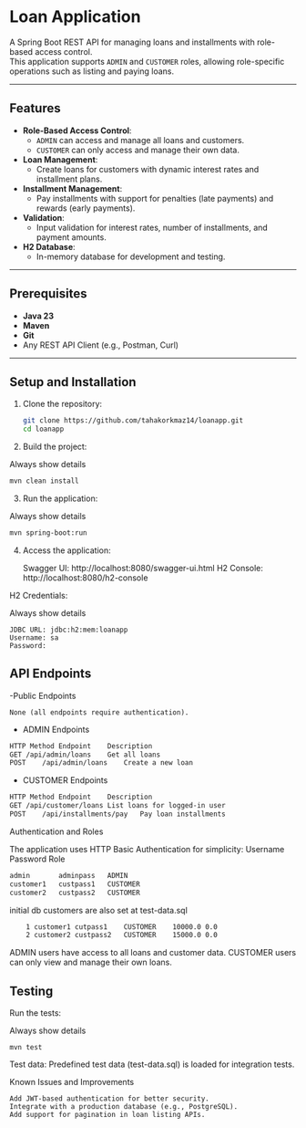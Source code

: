 # Loan Application

A Spring Boot REST API for managing loans and installments with role-based access control.  
This application supports `ADMIN` and `CUSTOMER` roles, allowing role-specific operations such as listing and paying loans.

---

## Features

- **Role-Based Access Control**:  
  - `ADMIN` can access and manage all loans and customers.
  - `CUSTOMER` can only access and manage their own data.
- **Loan Management**:
  - Create loans for customers with dynamic interest rates and installment plans.
- **Installment Management**:
  - Pay installments with support for penalties (late payments) and rewards (early payments).
- **Validation**:
  - Input validation for interest rates, number of installments, and payment amounts.
- **H2 Database**:
  - In-memory database for development and testing.

---

## Prerequisites

- **Java 23**
- **Maven**
- **Git**
- Any REST API Client (e.g., Postman, Curl)

---

## Setup and Installation

1. Clone the repository:
   ```bash
   git clone https://github.com/tahakorkmaz14/loanapp.git
   cd loanapp
    ```
2. Build the project:

Always show details
````bash
mvn clean install
````
3. Run the application:

Always show details
`````bash
mvn spring-boot:run
`````
4. Access the application:

    Swagger UI: http://localhost:8080/swagger-ui.html
    H2 Console: http://localhost:8080/h2-console

H2 Credentials:

Always show details

    JDBC URL: jdbc:h2:mem:loanapp
    Username: sa
    Password: 

## API Endpoints
-Public Endpoints

    None (all endpoints require authentication).

- ADMIN Endpoints
``````bash
HTTP Method	Endpoint	Description
GET	/api/admin/loans	Get all loans
POST	/api/admin/loans	Create a new loan
``````
- CUSTOMER Endpoints
```````bash
HTTP Method	Endpoint	Description
GET	/api/customer/loans	List loans for logged-in user
POST	/api/installments/pay	Pay loan installments
```````
Authentication and Roles

The application uses HTTP Basic Authentication for simplicity:
Username	Password	Role
````````bash
admin	    adminpass	ADMIN
customer1	custpass1	CUSTOMER
customer2	custpass2	CUSTOMER
````````
initial db customers are also set at test-data.sql
`````````bash
    1 customer1	cutpass1	CUSTOMER	10000.0	0.0
    2 customer2	custpass2	CUSTOMER	15000.0	0.0
`````````


ADMIN users have access to all loans and customer data.
CUSTOMER users can only view and manage their own loans.

## Testing

Run the tests:

Always show details

    mvn test

Test data:
    Predefined test data (test-data.sql) is loaded for integration tests.

Known Issues and Improvements

    Add JWT-based authentication for better security.
    Integrate with a production database (e.g., PostgreSQL).
    Add support for pagination in loan listing APIs.


